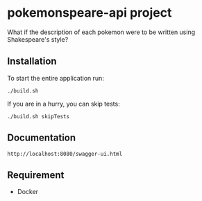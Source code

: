 # pokemonspeare-api project
What if the description of each pokemon were to be written using Shakespeare's style?

## Installation

To start the entire application run:

```
./build.sh
```

If you are in a hurry, you can skip tests:

```
./build.sh skipTests

```

## Documentation

```
http://localhost:8080/swagger-ui.html

```

## Requirement
- Docker
